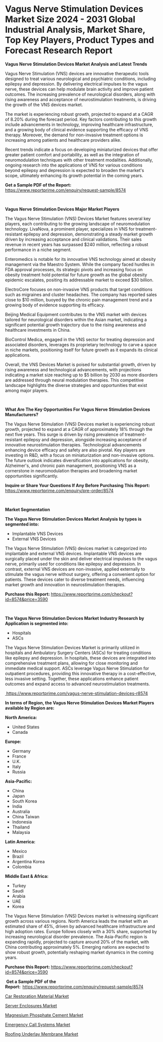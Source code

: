 <p><h1>Vagus Nerve Stimulation Devices Market Size 2024 - 2031 Global Industrial Analysis, Market Share, Top Key Players, Product Types and Forecast Research Report</h1></p><p><strong>Vagus Nerve Stimulation Devices Market Analysis and Latest Trends</strong></p>
<p><p>Vagus Nerve Stimulation (VNS) devices are innovative therapeutic tools designed to treat various neurological and psychiatric conditions, including epilepsy and depression. By delivering electrical impulses to the vagus nerve, these devices can help modulate brain activity and improve patient outcomes. The increasing prevalence of neurological disorders, along with rising awareness and acceptance of neurostimulation treatments, is driving the growth of the VNS devices market.</p><p>The market is experiencing robust growth, projected to expand at a CAGR of 8.20% during the forecast period. Key factors contributing to this growth include advancements in technology, improving healthcare infrastructure, and a growing body of clinical evidence supporting the efficacy of VNS therapy. Moreover, the demand for non-invasive treatment options is increasing among patients and healthcare providers alike.</p><p>Recent trends indicate a focus on developing miniaturized devices that offer greater patient comfort and portability, as well as the integration of neuromodulation techniques with other treatment modalities. Additionally, ongoing research into the applications of VNS for various conditions beyond epilepsy and depression is expected to broaden the market's scope, ultimately enhancing its growth potential in the coming years.</p></p>
<p><strong>Get a Sample PDF of the Report:&nbsp;</strong> <a href="https://www.reportprime.com/enquiry/request-sample/8574?utm_campaign=9&utm_medium=2&utm_source=Github&utm_content=ia&utm_term=02122024&utm_id=vagus-nerve-stimulation-devices">https://www.reportprime.com/enquiry/request-sample/8574</a></p>
<p>&nbsp;</p>
<p><strong>Vagus Nerve Stimulation Devices Major Market Players</strong></p>
<p><p>The Vagus Nerve Stimulation (VNS) Devices Market features several key players, each contributing to the growing landscape of neuromodulation technology. LivaNova, a prominent player, specializes in VNS for treatment-resistant epilepsy and depression, demonstrating a steady market growth driven by increasing acceptance and clinical validations. Their sales revenue in recent years has surpassed $240 million, reflecting a robust performance in a niche segment.</p><p>Enteromedics is notable for its innovative VNS technology aimed at obesity management via the Maestro System. While the company faced hurdles in FDA approval processes, its strategic pivots and increasing focus on obesity treatment hold potential for future growth as the global obesity epidemic escalates, positing its addressable market to exceed $30 billion.</p><p>ElectroCore focuses on non-invasive VNS products that target conditions such as migraines and cluster headaches. The company has reported sales close to $10 million, buoyed by the chronic pain management trend and a growing body of evidence supporting its efficacy.</p><p>Beijing Medical Equipment contributes to the VNS market with devices tailored for neurological disorders within the Asian market, indicating a significant potential growth trajectory due to the rising awareness and healthcare investments in China.</p><p>BioControl Medica, engaged in the VNS sector for treating depression and associated disorders, leverages its proprietary technology to carve a space in niche markets, positioning itself for future growth as it expands its clinical applications.</p><p>Overall, the VNS Devices Market is poised for substantial growth, driven by rising awareness and technological advancements, with projections indicating a market size reaching up to $5 billion by 2030 as more disorders are addressed through neural modulation therapies. This competitive landscape highlights the diverse strategies and opportunities that exist among major players.</p></p>
<p>&nbsp;</p>
<p><strong>What Are The Key Opportunities For Vagus Nerve Stimulation Devices Manufacturers?</strong></p>
<p><p>The Vagus Nerve Stimulation (VNS) Devices market is experiencing robust growth, projected to expand at a CAGR of approximately 18% through the next five years. This surge is driven by rising prevalence of treatment-resistant epilepsy and depression, alongside increasing acceptance of innovative neurostimulation therapies. Technological advancements enhancing device efficacy and safety are also pivotal. Key players are investing in R&D, with a focus on miniaturization and non-invasive options. The future outlook indicates diversification into applications for obesity, Alzheimer's, and chronic pain management, positioning VNS as a cornerstone in neuromodulation therapies and broadening market opportunities significantly.</p></p>
<p><strong>Inquire or Share Your Questions If Any Before Purchasing This Report:</strong> <a href="https://www.reportprime.com/enquiry/pre-order/8574?utm_campaign=9&utm_medium=2&utm_source=Github&utm_content=ia&utm_term=02122024&utm_id=vagus-nerve-stimulation-devices">https://www.reportprime.com/enquiry/pre-order/8574</a></p>
<p>&nbsp;</p>
<p><strong>Market Segmentation</strong></p>
<p><strong>The Vagus Nerve Stimulation Devices Market Analysis by types is segmented into:</strong></p>
<p><ul><li>Implantable VNS Devices</li><li>External VNS Devices</li></ul></p>
<p><p>The Vagus Nerve Stimulation (VNS) devices market is categorized into implantable and external VNS devices. Implantable VNS devices are surgically placed under the skin and deliver electrical impulses to the vagus nerve, primarily used for conditions like epilepsy and depression. In contrast, external VNS devices are non-invasive, applied externally to stimulate the vagus nerve without surgery, offering a convenient option for patients. These devices cater to diverse treatment needs, influencing market growth and innovation in neurostimulation therapies.</p></p>
<p><strong>Purchase this Report:&nbsp;</strong><a href="https://www.reportprime.com/checkout?id=8574&price=3590&utm_campaign=9&utm_medium=2&utm_source=Github&utm_content=ia&utm_term=02122024&utm_id=vagus-nerve-stimulation-devices">https://www.reportprime.com/checkout?id=8574&price=3590</a></p>
<p>&nbsp;</p>
<p><strong>The Vagus Nerve Stimulation Devices Market Industry Research by Application is segmented into:</strong></p>
<p><ul><li>Hospitals</li><li>ASCs</li></ul></p>
<p><p>The Vagus Nerve Stimulation Devices Market is primarily utilized in hospitals and Ambulatory Surgery Centers (ASCs) for treating conditions like epilepsy and depression. In hospitals, these devices are integrated into comprehensive treatment plans, allowing for close monitoring and immediate medical support. ASCs leverage Vagus Nerve Stimulation for outpatient procedures, providing this innovative therapy in a cost-effective, less invasive setting. Together, these applications enhance patient outcomes and expand access to advanced neurostimulation treatments.</p></p>
<p><a href="https://www.reportprime.com/vagus-nerve-stimulation-devices-r8574?utm_campaign=9&utm_medium=2&utm_source=Github&utm_content=ia&utm_term=02122024&utm_id=vagus-nerve-stimulation-devices">&nbsp;https://www.reportprime.com/vagus-nerve-stimulation-devices-r8574</a></p>
<p><strong>In terms of Region, the Vagus Nerve Stimulation Devices Market Players available by Region are:</strong></p>
<p>
    <p> <strong> North America: </strong>
        <ul>
            <li>United States</li>
            <li>Canada</li>
        </ul>
        </p> 
    <p> <strong> Europe: </strong>
        <ul>
            <li>Germany</li>
            <li>France</li>
            <li>U.K.</li>
            <li>Italy</li>
            <li>Russia</li>
        </ul>
        </p> 
    <p> <strong> Asia-Pacific: </strong>
        <ul>
            <li>China</li>
            <li>Japan</li>
            <li>South Korea</li>
            <li>India</li>
            <li>Australia</li>
            <li>China Taiwan</li>
            <li>Indonesia</li>
            <li>Thailand</li>
            <li>Malaysia</li>
        </ul>
        </p> 
    <p> <strong> Latin America: </strong>
        <ul>
            <li>Mexico</li>
            <li>Brazil</li>
            <li>Argentina Korea</li>
            <li>Colombia</li>
        </ul>
        </p> 
    <p> <strong> Middle East & Africa: </strong>
        <ul>
            <li>Turkey</li>
            <li>Saudi</li>
            <li>Arabia</li>
            <li>UAE</li>
            <li>Korea</li>
        </ul>
    </p>
    </p>
<p><p>The Vagus Nerve Stimulation (VNS) Devices market is witnessing significant growth across various regions. North America leads the market with an estimated share of 45%, driven by advanced healthcare infrastructure and high adoption rates. Europe follows closely with a 30% share, supported by increasing neurological disorder prevalence. The Asia-Pacific region is expanding rapidly, projected to capture around 20% of the market, with China contributing approximately 5%. Emerging nations are expected to show robust growth, potentially reshaping market dynamics in the coming years.</p></p>
<p><strong>Purchase this Report: </strong><a href="https://www.reportprime.com/checkout?id=8574&price=3590&utm_campaign=9&utm_medium=2&utm_source=Github&utm_content=ia&utm_term=02122024&utm_id=vagus-nerve-stimulation-devices">https://www.reportprime.com/checkout?id=8574&price=3590</a></p>
<p>&nbsp;<strong>Get a Sample PDF of the Report:&nbsp;&nbsp;</strong><a href="https://www.reportprime.com/enquiry/request-sample/8574?utm_campaign=9&utm_medium=2&utm_source=Github&utm_content=ia&utm_term=02122024&utm_id=vagus-nerve-stimulation-devices">https://www.reportprime.com/enquiry/request-sample/8574</a></p>
<p><strong></strong></p>
<p><p><a href="https://issuu.com/reportprime-2/docs/car-restoration-material-market-size-2030.pptx?utm_campaign=9&utm_medium=2&utm_source=Github&utm_content=ia&utm_term=02122024&utm_id=vagus-nerve-stimulation-devices">Car Restoration Material Market</a></p><p><a href="https://www.linkedin.com/pulse/server-enclosures-market-share-analysis-growth-trends-forecasts-jvmkf?utm_campaign=9&utm_medium=2&utm_source=Github&utm_content=ia&utm_term=02122024&utm_id=vagus-nerve-stimulation-devices">Server Enclosures Market</a></p><p><a href="https://github.com/hgf64gh/Market-Research-Report-List-1/blob/main/magnesium-phosphate-cement-market.md?utm_campaign=9&utm_medium=2&utm_source=Github&utm_content=ia&utm_term=02122024&utm_id=vagus-nerve-stimulation-devices">Magnesium Phosphate Cement Market</a></p><p><a href="https://github.com/marloy8/Market-Research-Report-List-6/blob/main/emergency-call-systems-market.md?utm_campaign=9&utm_medium=2&utm_source=Github&utm_content=ia&utm_term=02122024&utm_id=vagus-nerve-stimulation-devices">Emergency Call Systems Market</a></p><p><a href="https://issuu.com/reportprime-2/docs/roofing-underlay-membrane-market-size-2030.pptx?utm_campaign=9&utm_medium=2&utm_source=Github&utm_content=ia&utm_term=02122024&utm_id=vagus-nerve-stimulation-devices">Roofing Underlay Membrane Market</a></p></p>
